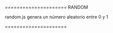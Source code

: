 *=====================*
        RANDOM

random.js genera un número aleatorio
entre 0 y 1

*=====================*

